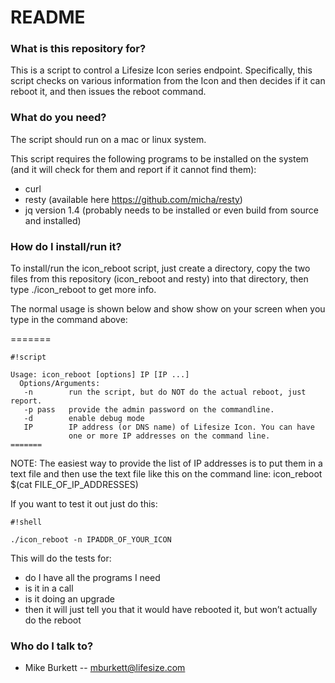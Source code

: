 # README #

### What is this repository for? ###

This is a script to control a Lifesize Icon series endpoint. Specifically, this script checks on various information from the Icon and then decides if it can reboot it, and then issues the reboot command.

### What do you need? ###

The script should run on a mac or linux system.

This script requires the following programs to be installed on the system (and it will check for them and report if it cannot find them):

* curl
* resty (available here https://github.com/micha/resty)
* jq version 1.4 (probably needs to be installed or even build from source and installed)

### How do I install/run it? ###

To install/run the icon_reboot script, just create a directory, copy the two files from this repository (icon_reboot and resty) into that directory, then type ./icon_reboot to get more info.

The normal usage is shown below and show show on your screen when you type in the command above:

=======

```
#!script

Usage: icon_reboot [options] IP [IP ...]
  Options/Arguments:
   -n        run the script, but do NOT do the actual reboot, just report.
   -p pass   provide the admin password on the commandline.
   -d        enable debug mode
   IP        IP address (or DNS name) of Lifesize Icon. You can have
             one or more IP addresses on the command line.
=======

```

NOTE:
  The easiest way to provide the list of IP addresses is to put them in a
  text file and then use the text file like this on the command line:
  icon_reboot $(cat FILE_OF_IP_ADDRESSES)

If you want to test it out just do this:


```
#!shell

./icon_reboot -n IPADDR_OF_YOUR_ICON
```


This will do the tests for:

- do I have all the programs I need
- is it in a call
- is it doing an upgrade
- then it will just tell you that it would have rebooted it, but won’t actually do the reboot


### Who do I talk to? ###

* Mike Burkett -- mburkett@lifesize.com